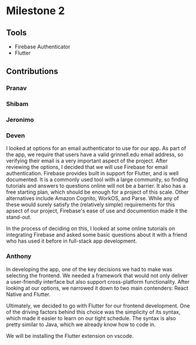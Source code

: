 # Milestone 2

## Tools
- Firebase Authenticator
- Flutter

## Contributions
### Pranav


### Shibam


### Jeronimo


### Deven
I looked at options for an email authenticator to use for our app. As part of the app, we require that users have a valid grinnell.edu email address, so verifying their email is a very important aspect of the project. After reviewing the options, I decided that we will use Firebase for email authentication.
Firebase provides built in support for Flutter, and is well documented. It is a commonly used tool with a large community, so finding tutorials and answers to questions online will not be a barrier. It also has a free starting plan, which should be enough for a project of this scale. 
Other alternatives include Amazon Cognito, WorkOS, and Parse. While any of these would surely satisfy the (relatively simple) requirements for this apsect of our project, Firebase's ease of use and documention made it the stand-out.

In the process of deciding on this, I looked at some online tutorials on integrating Firebase and asked some basic questions about it with a friend who has used it before in full-stack app development.

### Anthony
In developing the app, one of the key decisions we had to make was selecting the frontend. We needed a framework that would not only deliver a user-friendly interface but also support cross-platform functionality. After looking at our options, we narrowed it down to two main contenders: React Native and Flutter.

Ultimately, we decided to go with Flutter for our frontend development. One of the driving factors behind this choice was the simplicity of its syntax, which made it easier to learn on our tight schedule. The syntax is also pretty similar to Java, which we already know how to code in. 

We will be installing the Flutter extension on vscode.
